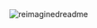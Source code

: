<img src="https://myreadme.vercel.app/api/embed/fartg?panels=userstatistics,toprepositories,toplanguages,commitgraph" alt="reimaginedreadme" />

<!--
**fartg/fartg** is a ✨ _special_ ✨ repository because its `README.md` (this file) appears on your GitHub profile.

Here are some ideas to get you started:

- 🔭 I’m currently working on ...
- 🌱 I’m currently learning ...
- 👯 I’m looking to collaborate on ...
- 🤔 I’m looking for help with ...
- 💬 Ask me about ...
- 📫 How to reach me: ...
- 😄 Pronouns: ...
- ⚡ Fun fact: ...
-->
